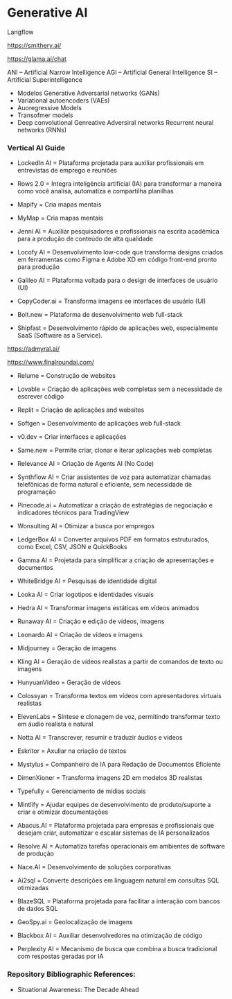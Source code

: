 # Generative AI

Langflow

https://smithery.ai/

https://glama.ai/chat

ANI – Artificial Narrow Intelligence
AGI – Artificial General Intelligence
SI – Artificial Superintelligence
- Modelos Generative Adversarial networks (GANs)
- Variational autoencoders (VAEs)
- Auoregressive Models
- Transofmer models
- Deep convolutional Genreative Adversiral networks
Recurrent neural networks (RNNs)

### Vertical AI Guide

- LockedIn AI = Plataforma projetada para auxiliar profissionais em entrevistas de emprego e reuniões

- Rows 2.0 = Integra inteligência artificial (IA) para transformar a maneira como você analisa, automatiza e compartilha planilhas

- Mapify = Cria mapas mentais

- MyMap = Cria mapas mentais

- Jenni AI = Auxiliar pesquisadores e profissionais na escrita acadêmica para a produção de conteúdo de alta qualidade
  
- Locofy AI = Desenvolvimento low-code que transforma designs criados em ferramentas como Figma e Adobe XD em código front-end pronto para produção
  
- Galileo AI = Plataforma voltada para o design de interfaces de usuário (UI)

- CopyCoder.ai = Transforma imagens ee interfaces de usuário (UI) 

- Bolt.new = Plataforma de desenvolvimento web full-stack

- Shipfast = Desenvolvimento rápido de aplicações web, especialmente SaaS (Software as a Service).

https://admyral.ai/

https://www.finalroundai.com/

- Relume = Construção de websites
  
- Lovable = Criação de aplicações web completas sem a necessidade de escrever código

- Replit = Criação de aplicações and websites

- Softgen = Desenvolvimento de aplicações web full-stack

- v0.dev = Criar interfaces e aplicações

- Same.new = Permite criar, clonar e iterar aplicações web completas

- Relevance AI = Criação de Agents AI (No Code)

- Synthflow AI = Criar assistentes de voz para automatizar chamadas telefônicas de forma natural e eficiente, sem necessidade de programação

- Pinecode.ai = Automatizar a criação de estratégias de negociação e indicadores técnicos para TradingView

- Wonsulting AI = Otimizar a busca por empregos

- LedgerBox AI = Converter arquivos PDF em formatos estruturados, como Excel, CSV, JSON e QuickBooks

- Gamma AI = Projetada para simplificar a criação de apresentações e documentos

- WhiteBridge AI = Pesquisas de identidade digital 

- Looka AI = Criar logotipos e identidades visuais

- Hedra AI = Transformar imagens estáticas em vídeos animados

- Runaway AI = Criação e edição de vídeos, imagens

- Leonardo AI = Criação de vídeos e imagens

- Midjourney = Geração de imagens

- Kling AI = Geração de vídeos realistas a partir de comandos de texto ou imagens

- HunyuanVideo = Geração de vídeos

- Colossyan = Transforma textos em vídeos com apresentadores virtuais realistas

- ElevenLabs = Síntese e clonagem de voz, permitindo transformar texto em áudio realista e natural

- Notta AI = Transcrever, resumir e traduzir áudios e vídeos

- Eskritor = Axuliar na criação de textos

- Mystylus = Companheiro de IA para Redação de Documentos Eficiente

- DimenXioner = Transforma imagens 2D em modelos 3D realistas

- Typefully = Gerenciamento de mídias sociais

- Mintlify = Ajudar equipes de desenvolvimento de produto/suporte a criar e otimizar documentações

- Abacus.AI = Plataforma projetada para empresas e profissionais que desejam criar, automatizar e escalar sistemas de IA personalizados

- Resolve AI = Automatiza tarefas operacionais em ambientes de software de produção

- Nace.AI = Desenvolvimento de soluções corporativas

- Ai2sql = Converte descrições em linguagem natural em consultas SQL otimizadas

- BlazeSQL = Plataforma projetada para facilitar a interação com bancos de dados SQL

- GeoSpy.ai = Geolocalização de imagens

- Blackbox AI = Auxiliar desenvolvedores na otimização de código

- Perplexity AI = Mecanismo de busca que combina a busca tradicional com respostas geradas por IA

### Repository Bibliographic References:
- Situational Awareness: The Decade Ahead

